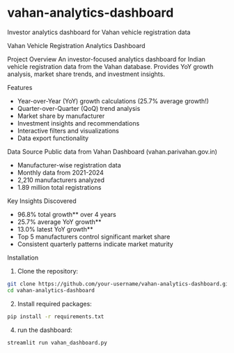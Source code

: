 # vahan-analytics-dashboard
Investor analytics dashboard for Vahan vehicle registration data

Vahan Vehicle Registration Analytics Dashboard

Project Overview
An investor-focused analytics dashboard for Indian vehicle registration data from the Vahan database. Provides YoY growth analysis, market share trends, and investment insights.

Features
- Year-over-Year (YoY) growth calculations (25.7% average growth!)
- Quarter-over-Quarter (QoQ) trend analysis
- Market share by manufacturer
- Investment insights and recommendations
- Interactive filters and visualizations
- Data export functionality

Data Source
Public data from Vahan Dashboard (vahan.parivahan.gov.in)
- Manufacturer-wise registration data
- Monthly data from 2021-2024
- 2,210 manufacturers analyzed
- 1.89 million total registrations

Key Insights Discovered
- 96.8% total growth** over 4 years
- 25.7% average YoY growth**
- 13.0% latest YoY growth**
- Top 5 manufacturers control significant market share
- Consistent quarterly patterns indicate market maturity

Installation

1. Clone the repository:
```bash
git clone https://github.com/your-username/vahan-analytics-dashboard.git
cd vahan-analytics-dashboard
```
2. Install required packages:
```bash
pip install -r requirements.txt
```
4. run the dashboard:
```bash
streamlit run vahan_dashboard.py
```
